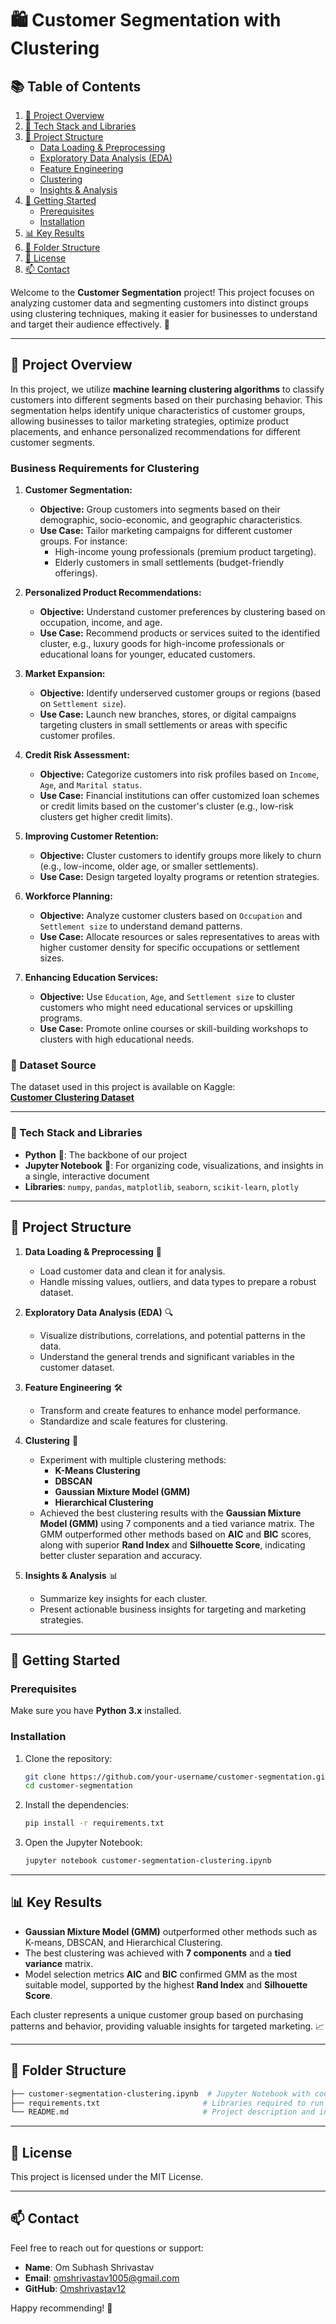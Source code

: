 # 🛍️ Customer Segmentation with Clustering

## 📚 Table of Contents

1. [📖 Project Overview](#project-overview)
2. [🧰 Tech Stack and Libraries](#tech-stack-and-libraries)
3. [🎯 Project Structure](#project-structure)
   - [Data Loading & Preprocessing](#data-loading--preprocessing)
   - [Exploratory Data Analysis (EDA)](#exploratory-data-analysis-eda)
   - [Feature Engineering](#feature-engineering)
   - [Clustering](#clustering)
   - [Insights & Analysis](#insights--analysis)
4. [🚀 Getting Started](#getting-started)
   - [Prerequisites](#prerequisites)
   - [Installation](#installation)
5. [📊 Key Results](#key-results)
6. [📂 Folder Structure](#folder-structure)
7. [📜 License](#license)
8. [📫 Contact](#contact)

Welcome to the **Customer Segmentation** project! This project focuses on analyzing customer data and segmenting customers into distinct groups using clustering techniques, making it easier for businesses to understand and target their audience effectively. 🚀

---

## 📂 Project Overview

In this project, we utilize **machine learning clustering algorithms** to classify customers into different segments based on their purchasing behavior. This segmentation helps identify unique characteristics of customer groups, allowing businesses to tailor marketing strategies, optimize product placements, and enhance personalized recommendations for different customer segments.


### **Business Requirements for Clustering**

1. **Customer Segmentation:**
   - **Objective:** Group customers into segments based on their demographic, socio-economic, and geographic characteristics.
   - **Use Case:** Tailor marketing campaigns for different customer groups. For instance:
     - High-income young professionals (premium product targeting).
     - Elderly customers in small settlements (budget-friendly offerings).

2. **Personalized Product Recommendations:**
   - **Objective:** Understand customer preferences by clustering based on occupation, income, and age.
   - **Use Case:** Recommend products or services suited to the identified cluster, e.g., luxury goods for high-income professionals or educational loans for younger, educated customers.

3. **Market Expansion:**
   - **Objective:** Identify underserved customer groups or regions (based on `Settlement size`).
   - **Use Case:** Launch new branches, stores, or digital campaigns targeting clusters in small settlements or areas with specific customer profiles.

4. **Credit Risk Assessment:**
   - **Objective:** Categorize customers into risk profiles based on `Income`, `Age`, and `Marital status`.
   - **Use Case:** Financial institutions can offer customized loan schemes or credit limits based on the customer's cluster (e.g., low-risk clusters get higher credit limits).

5. **Improving Customer Retention:**
   - **Objective:** Cluster customers to identify groups more likely to churn (e.g., low-income, older age, or smaller settlements).
   - **Use Case:** Design targeted loyalty programs or retention strategies.

6. **Workforce Planning:**
   - **Objective:** Analyze customer clusters based on `Occupation` and `Settlement size` to understand demand patterns.
   - **Use Case:** Allocate resources or sales representatives to areas with higher customer density for specific occupations or settlement sizes.

7. **Enhancing Education Services:**
   - **Objective:** Use `Education`, `Age`, and `Settlement size` to cluster customers who might need educational services or upskilling programs.
   - **Use Case:** Promote online courses or skill-building workshops to clusters with high educational needs.
     

### 📂 Dataset Source

The dataset used in this project is available on Kaggle:  
[**Customer Clustering Dataset**](https://www.kaggle.com/datasets/dev0914sharma/customer-clustering)

---

### 🧰 Tech Stack and Libraries

- **Python** 🐍: The backbone of our project
- **Jupyter Notebook** 📓: For organizing code, visualizations, and insights in a single, interactive document
- **Libraries**: `numpy`, `pandas`, `matplotlib`, `seaborn`, `scikit-learn`, `plotly`

---

## 🎯 Project Structure

1. **Data Loading & Preprocessing** 🧹
    - Load customer data and clean it for analysis.
    - Handle missing values, outliers, and data types to prepare a robust dataset.

2. **Exploratory Data Analysis (EDA)** 🔍
    - Visualize distributions, correlations, and potential patterns in the data.
    - Understand the general trends and significant variables in the customer dataset.

3. **Feature Engineering** 🛠️
    - Transform and create features to enhance model performance.
    - Standardize and scale features for clustering.

4. **Clustering** 🧊
    - Experiment with multiple clustering methods:
        - **K-Means Clustering**
        - **DBSCAN**
        - **Gaussian Mixture Model (GMM)**
        - **Hierarchical Clustering**
    - Achieved the best clustering results with the **Gaussian Mixture Model (GMM)** using 7 components and a tied variance matrix. The GMM outperformed other methods based on **AIC** and **BIC** scores, along with superior **Rand Index** and **Silhouette Score**, indicating better cluster separation and accuracy.

5. **Insights & Analysis** 📊
    - Summarize key insights for each cluster.
    - Present actionable business insights for targeting and marketing strategies.

---

## 🚀 Getting Started

### Prerequisites

Make sure you have **Python 3.x** installed.

### Installation

1. Clone the repository:
    ```bash
    git clone https://github.com/your-username/customer-segmentation.git
    cd customer-segmentation
    ```

2. Install the dependencies:
    ```bash
    pip install -r requirements.txt
    ```

3. Open the Jupyter Notebook:
    ```bash
    jupyter notebook customer-segmentation-clustering.ipynb
    ```

---

## 📊 Key Results

- **Gaussian Mixture Model (GMM)** outperformed other methods such as K-means, DBSCAN, and Hierarchical Clustering.
- The best clustering was achieved with **7 components** and a **tied variance** matrix.
- Model selection metrics **AIC** and **BIC** confirmed GMM as the most suitable model, supported by the highest **Rand Index** and **Silhouette Score**.

Each cluster represents a unique customer group based on purchasing patterns and behavior, providing valuable insights for targeted marketing. 📈

---

## 📂 Folder Structure

```bash
├── customer-segmentation-clustering.ipynb  # Jupyter Notebook with code and analysis
├── requirements.txt                       # Libraries required to run the project
└── README.md                              # Project description and instructions
```

---

## 📜 License

This project is licensed under the MIT License.

---

## 📫 Contact

Feel free to reach out for questions or support:

- **Name**: Om Subhash Shrivastav
- **Email**: [omshrivastav1005@gmail.com](mailto:omshrivastav1005@gmail.com)
- **GitHub**: [Omshrivastav12](https://github.com/Omshrivastav12)

Happy recommending! 🌟
